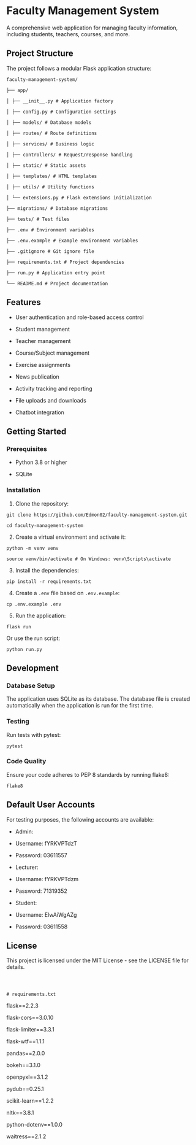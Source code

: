 # Faculty Management System

  

A comprehensive web application for managing faculty information, including students, teachers, courses, and more.

  

## Project Structure

  

The project follows a modular Flask application structure:

```
faculty-management-system/

├── app/

│ ├── __init__.py # Application factory

│ ├── config.py # Configuration settings

│ ├── models/ # Database models

│ ├── routes/ # Route definitions

│ ├── services/ # Business logic

│ ├── controllers/ # Request/response handling

│ ├── static/ # Static assets

│ ├── templates/ # HTML templates

│ ├── utils/ # Utility functions

│ └── extensions.py # Flask extensions initialization

├── migrations/ # Database migrations

├── tests/ # Test files

├── .env # Environment variables

├── .env.example # Example environment variables

├── .gitignore # Git ignore file

├── requirements.txt # Project dependencies

├── run.py # Application entry point

└── README.md # Project documentation
```
  

## Features

  

- User authentication and role-based access control

- Student management

- Teacher management

- Course/Subject management

- Exercise assignments

- News publication

- Activity tracking and reporting

- File uploads and downloads

- Chatbot integration

  

## Getting Started

  

### Prerequisites

  

- Python 3.8 or higher

- SQLite

  

### Installation

  

1. Clone the repository:

```
git clone https://github.com/Edmon02/faculty-management-system.git

cd faculty-management-system
```

  

2. Create a virtual environment and activate it:

```
python -m venv venv

source venv/bin/activate # On Windows: venv\Scripts\activate
```

  

3. Install the dependencies:

```
pip install -r requirements.txt
```

  

4. Create a `.env` file based on `.env.example`:

```
cp .env.example .env
```

  

5. Run the application:

```
flask run
```

Or use the run script:

```
python run.py
```

  

## Development

  

### Database Setup

The application uses SQLite as its database. The database file is created automatically when the application is run for the first time.

  

### Testing

Run tests with pytest:

```
pytest
```

  

### Code Quality

  

Ensure your code adheres to PEP 8 standards by running flake8:

```
flake8
```

  

## Default User Accounts

  

For testing purposes, the following accounts are available:

  

- Admin:

- Username: fYRKVPTdzT

- Password: 03611557

  

- Lecturer:

- Username: fYRKVPTdzm

- Password: 71319352

  

- Student:

- Username: ElwAiWgAZg

- Password: 03611558

  

## License

  

This project is licensed under the MIT License - see the LICENSE file for details.

```

  

# requirements.txt

```

flask==2.2.3

flask-cors==3.0.10

flask-limiter==3.3.1

flask-wtf==1.1.1

pandas==2.0.0

bokeh==3.1.0

openpyxl==3.1.2

pydub==0.25.1

scikit-learn==1.2.2

nltk==3.8.1

python-dotenv==1.0.0

waitress==2.1.2

```
